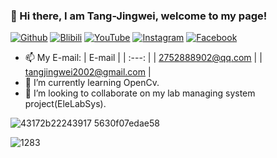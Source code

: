 ### 👋 Hi there, I am Tang-Jingwei, welcome to my page! 

[![Github](https://img.shields.io/badge/-Github-lightgrey)](https://github.com/Tang-JIngWei)
[![Blibili](https://img.shields.io/badge/-Bilibili-ff69b4)](https://space.bilibili.com/649879623?spm_id_from=333.1007.0.0)
[![YouTube](https://img.shields.io/badge/-YouTube-FF0000)](https://www.youtube.com/channel/UCxgnIUNsaw5DqlOR7zAz-UQ)
[![Instagram](https://img.shields.io/badge/-Instagram-EB2DDE)](https://www.instagram.com/tang.jingwei/)
[![Facebook](https://img.shields.io/badge/-FaceBook-blue)](https://www.facebook.com/profile.php?id=100025847011164)

- 📫 My E-mail: 
  | E-mail  |
  | :---: |
  | 2752888902@qq.com |
  | tangjingwei2002@gmail.com |
- 🌱 I’m currently learning OpenCv.
- 👯 I’m looking to collaborate on my lab managing system project(EleLabSys).

 ![43172b22243917 5630f07edae58](https://user-images.githubusercontent.com/51443742/185304833-25af6fc6-db39-4adc-a9ba-3402ea0521d0.gif) <!-- Gif -->

 ![1283](https://user-images.githubusercontent.com/51443742/185287150-14d4f118-9576-4b27-8391-e6e6e707ee51.png) <!-- 签名 -->

<!--
**Tang-JIngWei/Tang-JingWei** is a ✨ _special_ ✨ repository because its `README.md` (this file) appears on your GitHub profile.

Here are some ideas to get you started:

- 🔭 I’m currently working on ...
- 🌱 I’m currently learning ...
- 👯 I’m looking to collaborate on ...
- 🤔 I’m looking for help with ...
- 💬 Ask me about ...
- 📫 How to reach me: ...
- 😄 Pronouns: ...
- ⚡ Fun fact: ...
-->
